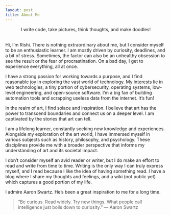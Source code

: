 ```yaml
---
layout: post
title: About Me
---
```


<center>I write code, take pictures, think thoughts, and make doodles!</center>

<br>

Hi, I’m Rishi. There is nothing extraordinary about me, but I consider myself to be an enthusiastic learner. I am mostly driven by curiosity, deadlines, and a bit of stress. Sometimes, the factor can also be an unhealthy obsession to see the result or the fear of procrastination. On a bad day, I get to experience everything, all at once.

I have a strong passion for working towards a purpose, and I find reasonable joy in exploring the vast world of technology. My interests lie in web technologies, a tiny portion of cybersecurity, operating systems, low-level engineering, and open-source software. I’m a big fan of building automation tools and scrapping useless data from the internet. It’s fun!

In the realm of art, I find solace and inspiration. I believe that art has the power to transcend boundaries and connect us on a deeper level. I am captivated by the stories that art can tell.

I am a lifelong learner, constantly seeking new knowledge and experiences. Alongside my exploration of the art world, I have immersed myself in various subjects such as history, philosophy, and psychology. These disciplines provide me with a broader perspective that informs my understanding of art and its societal impact.

I don’t consider myself an avid reader or writer, but I do make an effort to read and write from time to time. Writing is the only way I can truly express myself, and I read because I like the idea of having something read. I have a blog where I share my thoughts and feelings, and a wiki (not public yet) which captures a good portion of my life.

I admire Aaron Swartz. He’s been a great inspiration to me for a long time.

> “Be curious. Read widely. Try new things. What people call intelligence just boils down to curiosity.” ― Aaron Swartz
